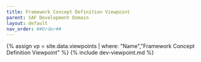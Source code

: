 ```yaml
---
title: Framework Concept Definition Viewpoint
parent: SAF Development Domain
layout: default
nav_order: ##Order##
---
```

{% assign vp = site.data.viewpoints | where: "Name","Framework Concept Definition Viewpoint" %}
{% include dev-viewpoint.md %}
